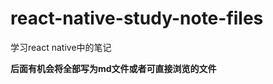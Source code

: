 # react-native-study-note-files
学习react native中的笔记
<div>
  <strong>后面有机会将全部写为md文件或者可直接浏览的文件</strong>
</div>
